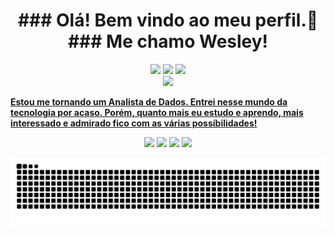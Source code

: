 <h1 align='center'>
### Olá! Bem vindo ao meu perfil.👋
### Me chamo Wesley!
</h1>

<div align='center'>
  <a href="https://www.linkedin.com/in/wesley-cravo-barbosa-b5100b1b8" target="_blank"><img src="https://img.shields.io/badge/LinkedIn-0077B5?style=for-the-badge&logo=linkedin&logoColor=white" target="_blank"></a>
  <a href="https://www.instagram.com/_wess18/" target="_blank"><img src="https://img.shields.io/badge/Instagram-E4405F?style=for-the-badge&logo=instagram&logoColor=white" target="_blank"></a>
  <a href="https://mail.google.com/mail/u/0/?tab=rm&ogbl#inbox" target="_blank"><img src="https://img.shields.io/badge/Gmail-D14836?style=for-the-badge&logo=gmail&logoColor=white" target="_blank"></a>
</div>

<div align='center'>
  <a href = 'https://github.com/Wesley-CBarbosa'>
  <img height='190em' src='https://github-readme-stats.vercel.app/api?username=wesley-cbarbosa&show_icons=true&theme=vue&include_all_commits=true&count_private=true'/>
</div>

**Estou me tornando um Analista de Dados. Entrei nesse mundo da tecnologia por acaso. Porém, quanto mais eu estudo e aprendo, mais interessado e admirado fico com as várias possíbilidades!**

<div align='center'>
  <a href="" target="_blank"><img src="https://img.shields.io/badge/python-3670A0?style=for-the-badge&logo=python&logoColor=ffdd54" target="_blank"></a>
  <a href="" target="_blank"><img src="https://img.shields.io/badge/mysql-4479A1.svg?style=for-the-badge&logo=mysql&logoColor=white" target="_blank"></a>
  <a href="" target="_blank"><img src="https://img.shields.io/badge/power_bi-F2C811?style=for-the-badge&logo=powerbi&logoColor=black" target="_blank"></a>
  <a href="" target="_blank"><img src="https://img.shields.io/badge/Microsoft_Excel-217346?style=for-the-badge&logo=microsoft-excel&logoColor=white" target="_blank"></a>
</div>

![snake animation](https://github.com/Wesley-CBarbosa/Wesley-CBarbosa/raw/refs/heads/output/github-contribution-grid-snake-dark.svg)
